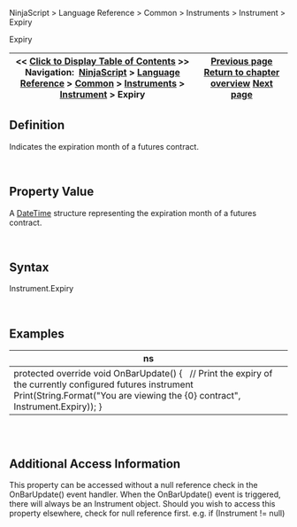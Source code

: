 ﻿


NinjaScript \> Language Reference \> Common \> Instruments \> Instrument \> Expiry






















Expiry







| \<\< [Click to Display Table of Contents](expiry.md) \>\> **Navigation:**     [NinjaScript](ninjascript.md) \> [Language Reference](language_reference_wip.md) \> [Common](common.md) \> [Instruments](instruments_ninjascript.md) \> [Instrument](instrument.md) \> Expiry | [Previous page](exchange.md) [Return to chapter overview](instrument.md) [Next page](instrument_fullname.md) |
| --- | --- |











## Definition


Indicates the expiration month of a futures contract.


 


## Property Value


A [DateTime](http://msdn2.microsoft.com/en-us/library/system.datetime.aspx) structure representing the expiration month of a futures contract.


 


## Syntax


Instrument.Expiry


 


## 


## Examples




| ns |
| --- |
| protected override void OnBarUpdate() {    // Print the expiry of the currently configured futures instrument    Print(String.Format("You are viewing the {0} contract", Instrument.Expiry)); } |



## 


 


## Additional Access Information
This property can be accessed without a null reference check in the OnBarUpdate() event handler. When the OnBarUpdate() event is triggered, there will always be an Instrument object. Should you wish to access this property elsewhere, check for null reference first. e.g. if (Instrument !\= null)








